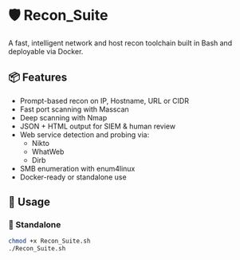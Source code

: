 # 🛡️ Recon_Suite

A fast, intelligent network and host recon toolchain built in Bash and deployable via Docker.

## 📦 Features

- Prompt-based recon on IP, Hostname, URL or CIDR
- Fast port scanning with Masscan
- Deep scanning with Nmap
- JSON + HTML output for SIEM & human review
- Web service detection and probing via:
  - Nikto
  - WhatWeb
  - Dirb
- SMB enumeration with enum4linux
- Docker-ready or standalone use

## 🚀 Usage

### 🔹 Standalone

```bash
chmod +x Recon_Suite.sh
./Recon_Suite.sh
